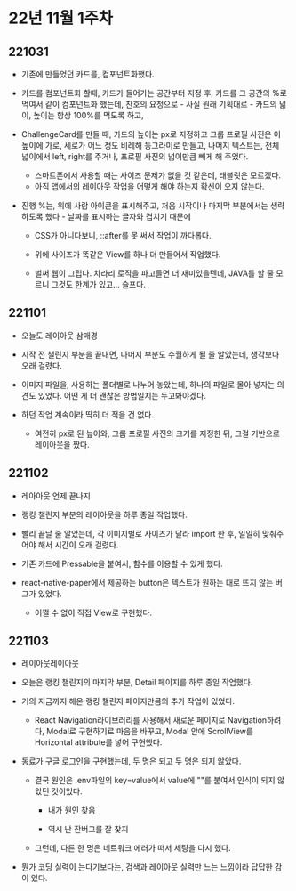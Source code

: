# 22년 11월 1주차

## 221031

- 기존에 만들었던 카드를, 컴포넌트화했다.   

- 카드를 컴포넌트화 할때, 카드가 들어가는 공간부터 지정 후, 카드를 그 공간의 %로 먹여서 같이 컴포넌트화 했는데, 찬호의 요청으로 - 사실 원래 기획대로 - 카드의 넒이, 높이는 항상 100%를 먹도록 하고, 

- ChallengeCard를 만들 때, 카드의 높이는 px로 지정하고 그룹 프로필 사진은 이 높이에 가로, 세로가 어느 정도 비례해 동그라미로 만들고, 나머지 텍스트는, 전체 넓이에서 left, right를 주거나, 프로필 사진의 넓이만큼 빼게 해 주었다.
  
  - 스마트폰에서 사용할 때는 사이즈 문제가 없을 것 같은데, 태블릿은 모르겠다.
  - 아직 앱에서의 레이아웃 작업을 어떻게 해야 하는지 확신이 오지 않는다.

- 진행 %는, 위에 사람 아이콘을 표시해주고, 처음 시작이나 마지막 부분에서는 생략하도록 했다 - 날짜를 표시하는 글자와 겹치기 때문에
  
  - CSS가 아니다보니, ::after를 못 써서 작업이 까다롭다. 
  
  - 위에 사이즈가 똑같은 View를 하나 더 만들어서 작업했다.
  
  - 벌써 웹이 그립다. 차라리 로직을 파고들면 더 재미있을텐데, JAVA를 할 줄 모르니 그것도 한계가 있고... 슬프다.

## 221101

- 오늘도 레이아웃 삼매경

- 시작 전 챌린지 부분을 끝내면, 나머지 부분도 수월하게 될 줄 알았는데, 생각보다 오래 걸렸다.

- 이미지 파일을, 사용하는 폴더별로 나누어 놓았는데, 하나의 파일로 몰아 넣자는 의견도 있었다. 어떤 게 더 괜찮은 방법일지는 두고봐야겠다.

- 하던 작업 계속이라 딱히 더 적을 건 없다.
  
  - 여전히 px로 된 높이와, 그룹 프로필 사진의 크기를 지정한 뒤, 그걸 기반으로 레이아웃을 짰다.

## 221102

- 레아아웃 언제 끝나지

- 랭킹 챌린지 부분의 레이아웃을 하루 종일 작업했다.

- 빨리 끝날 줄 알았는데, 각 이미지별로 사이즈가 달라 import 한 후, 일일히 맞춰주어야 해서 시간이 오래 걸렸다.

- 기존 카드에 Pressable을 붙여서, 함수를 이용할 수 있게 했다.

- react-native-paper에서 제공하는 button은 텍스트가 원하는 대로 뜨지 않는 버그가 있었다.
  
  - 어쩔 수 없이 직접 View로 구현했다.

## 221103

- 레이아웃레이아웃

- 오늘은 랭킹 챌린지의 마지막 부분, Detail 페이지를 하루 종일 작업했다.

- 거의 지금까지 해온 랭킹 챌린지 페이지만큼의 추가 작업이 있었다.
  
  - React Navigation라이브러리를 사용해서 새로운 페이지로 Navigation하려다, Modal로 구현하기로 마음을 바꾸고, Modal 안에 ScrollView를 Horizontal attribute를 넣어 구현했다.

- 동료가 구글 로그인을 구현했는데, 두 명은 되고 두 명은 되지 않았다.
  
  - 결국 원인은 .env파일의 key=value에서 value에 ""를 붙여서 인식이 되지 않았던 것이었다.
    
    - 내가 원인 찾음
    
    - 역시 난 잔버그를 잘 찾지
  
  - 그런데, 다른 한 명은 네트워크 에러가 떠서 세팅을 다시 했다.

- 뭔가 코딩 실력이 는다기보다는, 검색과 레이아웃 실력만 느는 느낌이라 답답한 감이 있다.
